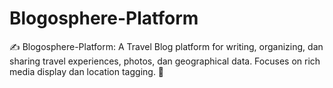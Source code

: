 # Blogosphere-Platform
✍️ Blogosphere-Platform: A Travel Blog platform for writing, organizing, dan sharing travel experiences, photos, dan geographical data. Focuses on rich media display dan location tagging. 📝
